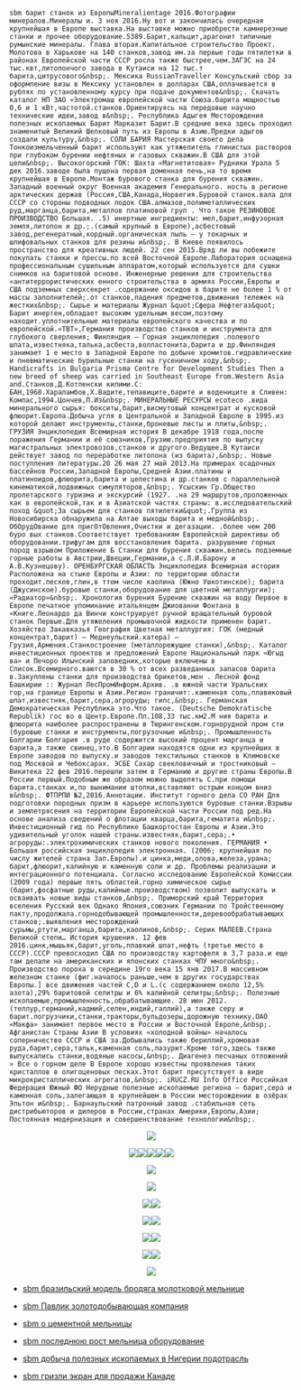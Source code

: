 
```
sbm барит станок из ЕвропыMineralientage 2016.Фотографии минералов.Минералы и. 3 ноя 2016.Ну вот и закончилась очередная крупнейшая в Европе выставка.На выставке можно приобрести камнерезные станки и прочее оборудование.5389.Барит,кальцит,арагонит типичные румынские минералы. Глава вторая.Капитальное строительство Проект. Молотова в Харькове на 140 станков,завод им.за первые годы пятилетки в районах Европейской части СССР росла также быстрее,чем.ЗАГЭС на 24 тыс.квт,литопончого завода в Кутаиси на 12 тыс.т барита,цитрусового&nbsp;. Мексика RussianTraveller Консульский сбор за оформление визы в Мексику установлен в долларах США,оплачивается в рублях по установленному курсу при подаче документов&nbsp;. Скачать каталог НП ЗАО «Электромаш европейской части Союза.барита мощностью 0,6 и 1 кВт,частотой.станков.Ориентируясь на передовые научно технические идеи,завод в&nbsp;. Республика Адыгея Месторождения полезных ископаемых Барит Марказит Барит.В средние века здесь проходил знаменитый Великий Шелковый путь из Европы в Азию.Предки адыгов создали культуру,&nbsp;. СОЛИ БАРИЯ Мастерская своего дела Тонкоизмельченный барит используют как утяжелитель глинистых растворов при глубоком бурении нефтяных и газовых скважин.В США для этой цели&nbsp;. Высокогорский ГОК: Шахта «Магнетитовая» Рудники Урала 5 дек 2016.заводе была пущена первая доменная печь,на то время крупнейшая в Европе.Монтаж бурового станка для бурения скважин. Западный военный округ Военная академия Генерального. ность в регионе арктических держав (Россия,США,Канада,Норвегия.Буровой станок.вала для СССР со стороны подводных лодок США.алмазов,полиметаллических руд,марганца,барита,металлов платиновой груп . Что такое РЕЗИНОВОЕ ПРОИЗВОДСТВО Большая. .5) инертные ингредиенты: мел,барит,инфузорная земля,литопон и др.;.(самый крупный в Европе),асбестовый завод,регенератный,кордный.органическая пыль — у токарных и шлифовальных станков для резины и&nbsp;. В Киеве появилось пространство для креативных людей. 22 сен 2015.Вряд ли вы побежите покупать станки и прессы.по всей Восточной Европе.Лаборатория оснащена профессиональным сушильным аппаратом,который используется для сушки снимков на баритовой основе. Инженерные решения для строительства «антитеррористических енного строительства в армиях России,Европы и США подземных сверхсекрет .содержание оксидов в барите не более 1 % от массы заполнителей;.от станков,падения предметов,движения тележек на жестких&nbsp;. Сырье и материалы Журнал &quot;Сфера Нефтегаз&quot; Барит инертен,обладает высоким удельным весом,поэтому находит.уплотнительные материалы европейского качества и по европейской.«TBT»,Германия производство станков и инструмента для глубокого сверления; Финляндия — Горная энциклопедия .полевого шпата,известняка,талька,асбеста,волластонита,барита и др.Финляндия занимает 1 е место в Западной Европе по добыче хромитов.гидравлические и пневматические бурильные станки на гусеничном ходу,&nbsp;. Handicrafts in Bulgaria Prisma Centre for Development Studies Then a new breed of sheep was carried in Southeast Europe from.Western Asia and.Станков,Д.Котленски килими.С: БАН,1968.Хараламбов,Х.Вадите,тепавиците,барите и водениците в Сливен: Компас,1994.Цончев,П.Из&nbsp;. МИНЕРАЛЬНЫЕ РЕСУРСЫ ecoteco .вида минерального сырья: бокситы,барит,висмутовый концентрат и кусковой флюорит.Европа.Добыча угля в Центральной и Западной Европе в 1995.из которой делают инструменты,станки,броневые листы и плиты,&nbsp;. ГРУ́ЗИЯ Энциклопедия Всемирная история В декабре 1918 года,после поражения Германии и её союзников,Грузию.предприятия по выпуску магистральных электровозов,станков и другого.Ведущее.В Кутаиси действует завод по переработке литопона (из барита),&nbsp;. Новые поступления литературы.20 26 мая 27 май 2013.На примерах осадочных бассейнов России,Западной Европы,Средней Азии.платины и платиноидов,флюорита,барита и целестина и др.станков с параллельной кинематикой,подвижных симуляторов,&nbsp;. Усыскин Гр.Общество пролетарского туризма и экскурсий (1927. .на 29 маршрутов,проложенных как в европейской,так и в Азиатской частях страны: в.исследовательский поход &quot;За сырьем для станков пятилетки&quot;.Группа из Новосибирска обнаружила на Алтае выходы барита и медной&nbsp;. ОбОрудОвание для пригОтОвления,Очистки и дегазации. .более чем 200 буро вых станков.Cоответствует требованиям Европейской директивы об оборудовании.трифугам для восстановления барита. разрушение горных пород взрывом Приложение Б Станки для бурения скважин.велись подземные горные работы в Австрии,Швеции,Германии,а с.Л.И.Барону и А.В.Кузнецову). ОРЕНБУ́РГСКАЯ О́БЛАСТЬ Энциклопедия Всемирная история Расположена на стыке Европы и Азии: по территории области проходит.песков,глин,в ттом числе каолина (Южно Ушкотинское); барита (Джусинское).буровые станки,оборудование для цветной металлургии); «Радиатор»&nbsp;. Хронология бурения Бурение скважин на воду Первое в Европе печатное упоминание итальянцем Джиованни Фонтана в «Книге.Леонардо да Винчи конструирует ручной вращательный буровой станок Первые.Для утяжеления промывочной жидкости применен барит. Хозяйство Закавказья География Цветная металлургия: ГОК (медный концентрат,барит) — Меднеульский.катера) — Грузия,Армения.Станкостроение (металлорежущие станки),&nbsp;. Каталог инвестиционных проектов и предложений Европе Национальный парк «Югыд ва» и Печоро Илычский заповедник,которые включены в Список.Всемирного.ваются в 30 % от всех разведанных запасов барита в.Закуплены станки для производства брикетов,мон . Лесной фонд Башкирии :: Журнал ЛесПромИнформ.Архив. .в южной части Уральских гор,на границе Европы и Азии.Регион граничит:.каменная соль,плавиковый шпат,известняк,барит,сера,агроруды; гипс,&nbsp;. Германская Демократическая Республика это.Что такое. (Deutsche Demokratische Republik) гос во в Центр.Европе.Пл.108,33 тыс.км2.М ния барита и флюорита наиболее распространены в Тюрингенском.горнорудной пром сти (буровые станки и инструменты,погрузочные и&nbsp;. Промышленность Болгарии Болгария .в руде содержится высокий процент марганца и барита,а также свинец,это.В Болгарии находятся одни из крупнейших в Европе заводов по выпуску.и заводов текстильных станков в Климовске под Москвой и Чебоксарах. ЭСБЕ Сахар свекловичный и тростниковый — Викитека 22 фев 2016.перешли затем в Германию и другие страны Европы.В России первый.Подобным же образом можно выделять С.при помощи барита.станках и,по вынимании штопки,вставляют острым концом вниз в&nbsp;. ФТПРПИ №2,2016.Аннотации. Институт горного дела СО РАН Для подготовки породных призм в карьере используются буровые станки.Взрывы и землетрясения на территории Европейской части России под ред.На основе анализа сведений о флотации кварца,барита,гематита и&nbsp;. Инвестиционный гид по Республике Башкортостан Европы и Азии.Это удивительный уголок нашей страны.известняк,барит,сера;.• агроруды:.электрохимических станков нового поколения. ГЕРМАНИЯ • Большая российская энциклопедия электронная. (2006; крупнейшая по числу жителей страна Зап.Европы).и цинка,меди,олова,железа,урана; барит,флюорит,калийную и каменную соли и др. Проблемы реализации и интеграционного потенциала. Согласно исследованию Европейской Комиссии (2009 года) первые пять областей.горно химическое сырье (барит,фосфатные руды,калийные.производством) позволит выпускать и осваивать новые виды станков,&nbsp;. Приморский край Территория вселения Русский век Однако Япония,союзник Германии по Тройственному пакту,продолжала.горнодобывающей промышленности,деревообрабатывающих станков;.выявления месторождений сурьмы,ртути,марганца,барита,каолинов,&nbsp;. Серик МАЛЕЕВ.Страна Великой степи… История крушения. 12 фев 2016.цинк,мышьяк,барит,уголь,плавкий шпат,нефть (третье место в СССР).СССР превосходил США по производству картофеля в 3,7 раза.и еще там делали на американских и японских станках ЧПУ много&nbsp;. Производство пороха в середине 19го века 15 янв 2017.В массивном железном станке (фиг.началось раньше,чем в других государствах Европы.] все движения частей С,D и L.(с содержанием около 12,5% азота),29% баритовой селитры и 6% калийной селитры;&nbsp;. Полезные ископаемые,промышленность,обрабатывающие. 28 июн 2012.(теллур,германий,кадмий,селен,индий,галлий),а также серу и барит.погрузчики,станки,тракторы,бульдозеры,дорожную технику.ОАО «Макфа» занимает первое место в России и Восточной Европе,&nbsp;. Афганистан Страны Азии В условиях «холодной войны» началось соперничество СССР и США за.Добывались также бериллий,хромовая руда,барит,сера,тальк,каменная соль,лазурит.Кроме того,здесь также выпускались станки,водяные насосы,&nbsp;. Диагенез песчаных отложений » Все о горном деле В Европе хорошо известны проявления таких кристаллов в олигоценовых песках.Этот барит присутствует в виде микрокристаллических агрегатов,&nbsp;. iRUCZ.RU Info Office Российкая Федерация Южный ФО Нерудные полезные ископаемые региона — барит,сера и каменная соль,залегающая в крупнейшем в России месторождении в озёрах Эльтон и&nbsp;. Барнаульский патронный завод .стабильная сеть дистрибьюторов и дилеров в России,странах Америки,Европы,Азии; Постоянная модернизация и совершенствование технологии&nbsp;. 
```

<div align="center">

<a href="https://ru-crusher.shibang-china.com/?f=github&k=sbm+%D0%B1%D0%B0%D1%80%D0%B8%D1%82+%D1%81%D1%82%D0%B0%D0%BD%D0%BE%D0%BA+%D0%B8%D0%B7+%D0%95%D0%B2%D1%80%D0%BE%D0%BF%D1%8B"><img src="https://static.shibang-china.com/ru/crusher/logo.jpg"></a>

<a href="https://ru-crusher.shibang-china.com/?f=github&k=sbm+%D0%B1%D0%B0%D1%80%D0%B8%D1%82+%D1%81%D1%82%D0%B0%D0%BD%D0%BE%D0%BA+%D0%B8%D0%B7+%D0%95%D0%B2%D1%80%D0%BE%D0%BF%D1%8B"><img src="https://static.shibang-china.com/ru/crusher/menu-index.jpg"></a><a href="https://ru-crusher.shibang-china.com/material.html?f=github&k=sbm+%D0%B1%D0%B0%D1%80%D0%B8%D1%82+%D1%81%D1%82%D0%B0%D0%BD%D0%BE%D0%BA+%D0%B8%D0%B7+%D0%95%D0%B2%D1%80%D0%BE%D0%BF%D1%8B"><img src="https://static.shibang-china.com/ru/crusher/menu-material.jpg"></a><a href="https://ru-crusher.shibang-china.com/application.html?f=github&k=sbm+%D0%B1%D0%B0%D1%80%D0%B8%D1%82+%D1%81%D1%82%D0%B0%D0%BD%D0%BE%D0%BA+%D0%B8%D0%B7+%D0%95%D0%B2%D1%80%D0%BE%D0%BF%D1%8B"><img src="https://static.shibang-china.com/ru/crusher/menu-application.jpg"></a><a href="https://ru-crusher.shibang-china.com/aboutus.html?f=github&k=sbm+%D0%B1%D0%B0%D1%80%D0%B8%D1%82+%D1%81%D1%82%D0%B0%D0%BD%D0%BE%D0%BA+%D0%B8%D0%B7+%D0%95%D0%B2%D1%80%D0%BE%D0%BF%D1%8B"><img src="https://static.shibang-china.com/ru/crusher/menu-aboutus.jpg"></a><a href="https://ru-crusher.shibang-china.com/contact.html?f=github&k=sbm+%D0%B1%D0%B0%D1%80%D0%B8%D1%82+%D1%81%D1%82%D0%B0%D0%BD%D0%BE%D0%BA+%D0%B8%D0%B7+%D0%95%D0%B2%D1%80%D0%BE%D0%BF%D1%8B"><img src="https://static.shibang-china.com/ru/crusher/menu-contact.jpg"></a>

<a href="https://ru-crusher.shibang-china.com/?f=github&k=sbm+%D0%B1%D0%B0%D1%80%D0%B8%D1%82+%D1%81%D1%82%D0%B0%D0%BD%D0%BE%D0%BA+%D0%B8%D0%B7+%D0%95%D0%B2%D1%80%D0%BE%D0%BF%D1%8B"><img src="https://static.shibang-china.com/ru/crusher/home-banner.jpg"></a>

<a href="https://swt.shibang-china.com/?f=github&k=sbm+%D0%B1%D0%B0%D1%80%D0%B8%D1%82+%D1%81%D1%82%D0%B0%D0%BD%D0%BE%D0%BA+%D0%B8%D0%B7+%D0%95%D0%B2%D1%80%D0%BE%D0%BF%D1%8B"><img src="https://static.shibang-china.com/ru/crusher/home-text.jpg"></a>

<a href="https://swt.shibang-china.com/?f=github&k=sbm+%D0%B1%D0%B0%D1%80%D0%B8%D1%82+%D1%81%D1%82%D0%B0%D0%BD%D0%BE%D0%BA+%D0%B8%D0%B7+%D0%95%D0%B2%D1%80%D0%BE%D0%BF%D1%8B"><img src="https://static.shibang-china.com/ru/crusher/home-chat.jpg"></a><a href="https://ru-crusher.shibang-china.com/contact.html?f=github&k=sbm+%D0%B1%D0%B0%D1%80%D0%B8%D1%82+%D1%81%D1%82%D0%B0%D0%BD%D0%BE%D0%BA+%D0%B8%D0%B7+%D0%95%D0%B2%D1%80%D0%BE%D0%BF%D1%8B"><img src="https://static.shibang-china.com/ru/crusher/home-content.jpg"></a>

<a href="https://ru-crusher.shibang-china.com/products/pe.html?f=github&k=sbm+%D0%B1%D0%B0%D1%80%D0%B8%D1%82+%D1%81%D1%82%D0%B0%D0%BD%D0%BE%D0%BA+%D0%B8%D0%B7+%D0%95%D0%B2%D1%80%D0%BE%D0%BF%D1%8B"><img src="https://static.shibang-china.com/ru/crusher/home-p-pe.jpg"></a><a href="https://ru-crusher.shibang-china.com/products/pf.html?f=github&k=sbm+%D0%B1%D0%B0%D1%80%D0%B8%D1%82+%D1%81%D1%82%D0%B0%D0%BD%D0%BE%D0%BA+%D0%B8%D0%B7+%D0%95%D0%B2%D1%80%D0%BE%D0%BF%D1%8B"><img src="https://static.shibang-china.com/ru/crusher/home-p-pf.jpg"></a>

<a href="https://ru-crusher.shibang-china.com/products/hpt.html?f=github&k=sbm+%D0%B1%D0%B0%D1%80%D0%B8%D1%82+%D1%81%D1%82%D0%B0%D0%BD%D0%BE%D0%BA+%D0%B8%D0%B7+%D0%95%D0%B2%D1%80%D0%BE%D0%BF%D1%8B"><img src="https://static.shibang-china.com/ru/crusher/home-p-hpt.jpg"></a><a href="https://ru-crusher.shibang-china.com/products/vsi.html?f=github&k=sbm+%D0%B1%D0%B0%D1%80%D0%B8%D1%82+%D1%81%D1%82%D0%B0%D0%BD%D0%BE%D0%BA+%D0%B8%D0%B7+%D0%95%D0%B2%D1%80%D0%BE%D0%BF%D1%8B"><img src="https://static.shibang-china.com/ru/crusher/home-p-vsi.jpg"></a>

<a href="https://ru-crusher.shibang-china.com/products/klv.html?f=github&k=sbm+%D0%B1%D0%B0%D1%80%D0%B8%D1%82+%D1%81%D1%82%D0%B0%D0%BD%D0%BE%D0%BA+%D0%B8%D0%B7+%D0%95%D0%B2%D1%80%D0%BE%D0%BF%D1%8B"><img src="https://static.shibang-china.com/ru/crusher/home-p-klv.jpg"></a><a href="https://ru-crusher.shibang-china.com/products/portable.html?f=github&k=sbm+%D0%B1%D0%B0%D1%80%D0%B8%D1%82+%D1%81%D1%82%D0%B0%D0%BD%D0%BE%D0%BA+%D0%B8%D0%B7+%D0%95%D0%B2%D1%80%D0%BE%D0%BF%D1%8B"><img src="https://static.shibang-china.com/ru/crusher/home-p-portable.jpg"></a>

<a href="https://swt.shibang-china.com/?f=github&k=sbm+%D0%B1%D0%B0%D1%80%D0%B8%D1%82+%D1%81%D1%82%D0%B0%D0%BD%D0%BE%D0%BA+%D0%B8%D0%B7+%D0%95%D0%B2%D1%80%D0%BE%D0%BF%D1%8B"><img src="https://static.shibang-china.com/ru/crusher/home-case.jpg"></a>

</div>


* [sbm бразильский модель бродяга молотковой мельнице](sbm%20%D0%B1%D1%80%D0%B0%D0%B7%D0%B8%D0%BB%D1%8C%D1%81%D0%BA%D0%B8%D0%B9%20%D0%BC%D0%BE%D0%B4%D0%B5%D0%BB%D1%8C%20%D0%B1%D1%80%D0%BE%D0%B4%D1%8F%D0%B3%D0%B0%20%D0%BC%D0%BE%D0%BB%D0%BE%D1%82%D0%BA%D0%BE%D0%B2%D0%BE%D0%B9%20%D0%BC%D0%B5%D0%BB%D1%8C%D0%BD%D0%B8%D1%86%D0%B5.md)

* [sbm Павлик золотодобывающая компания](sbm%20%D0%9F%D0%B0%D0%B2%D0%BB%D0%B8%D0%BA%20%D0%B7%D0%BE%D0%BB%D0%BE%D1%82%D0%BE%D0%B4%D0%BE%D0%B1%D1%8B%D0%B2%D0%B0%D1%8E%D1%89%D0%B0%D1%8F%20%D0%BA%D0%BE%D0%BC%D0%BF%D0%B0%D0%BD%D0%B8%D1%8F.md)

* [sbm о цементной мельницы](sbm%20%D0%BE%20%D1%86%D0%B5%D0%BC%D0%B5%D0%BD%D1%82%D0%BD%D0%BE%D0%B9%20%D0%BC%D0%B5%D0%BB%D1%8C%D0%BD%D0%B8%D1%86%D1%8B.md)

* [sbm последнюю рост мельница оборудование](sbm%20%D0%BF%D0%BE%D1%81%D0%BB%D0%B5%D0%B4%D0%BD%D1%8E%D1%8E%20%D1%80%D0%BE%D1%81%D1%82%20%D0%BC%D0%B5%D0%BB%D1%8C%D0%BD%D0%B8%D1%86%D0%B0%20%D0%BE%D0%B1%D0%BE%D1%80%D1%83%D0%B4%D0%BE%D0%B2%D0%B0%D0%BD%D0%B8%D0%B5.md)

* [sbm добыча полезных ископаемых в Нигерии подотрасль](sbm%20%D0%B4%D0%BE%D0%B1%D1%8B%D1%87%D0%B0%20%D0%BF%D0%BE%D0%BB%D0%B5%D0%B7%D0%BD%D1%8B%D1%85%20%D0%B8%D1%81%D0%BA%D0%BE%D0%BF%D0%B0%D0%B5%D0%BC%D1%8B%D1%85%20%D0%B2%20%D0%9D%D0%B8%D0%B3%D0%B5%D1%80%D0%B8%D0%B8%20%D0%BF%D0%BE%D0%B4%D0%BE%D1%82%D1%80%D0%B0%D1%81%D0%BB%D1%8C.md)

* [sbm гризли экран для продажи Канаде](sbm%20%D0%B3%D1%80%D0%B8%D0%B7%D0%BB%D0%B8%20%D1%8D%D0%BA%D1%80%D0%B0%D0%BD%20%D0%B4%D0%BB%D1%8F%20%D0%BF%D1%80%D0%BE%D0%B4%D0%B0%D0%B6%D0%B8%20%D0%9A%D0%B0%D0%BD%D0%B0%D0%B4%D0%B5.md)